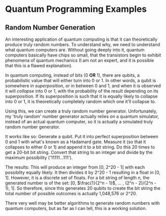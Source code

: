 # Quantum Programming Examples

## Random Number Generation
An interesting application of quantum computing is that it can theoretically produce truly random numbers. To understand why,
we need to understand what quantum computers are. Without going deeply into it, quantum computers basically have chips so
small, that the transistors begin to exhibit phenomena of quantum mechanics (I am not an expert, and it is possible that this
is a flawed explanation).

In quantum computing, instead of bits (0 **OR** 1), there are qubits, a probabilistic value that will either turn into 0
or 1. In other words, a qubit is somewhere in *superposition*, or in between 0 and 1, and when it is observed it will 
*collapse* into 0 or 1, with the probability of the result depending on its superposition. If its superposition is such
that it is equally likely to collapse into 0 or 1, it is theoretically completely random which one it'll collapse to. 

Using this, we can create a truly random number generator. Unfortunately, my 'truly random' number generator actually relies
on a quantum simulator, instead of an actual quantum computer, so it is actually a simulated truly random number generator.

It works like so:
  Generate a qubit. Put it into perfect superposition between 0 and 1 with what's known as a Hadamard gate. Measure it
  (so that it collapses to either 0 or 1) and append it to a bit string. Do this 20 times to get a 20-bit bit string.
  Convert that string to an integer and divide by the maximum possibility ('11111...111').
  
The results:
  This will produce an integer from [0, 2^20 - 1] with each possiblity equally likely. It then divides it by 2^20 - 1 resulting 
  in a float in [0, 1]. However, it is a discrete set of floats. For a bit string of length n, the generated number is of the
  set: [0, $\frac{1}{2^n - 1}$, ... , (2^n - 2)/(2^n - 1), 1]. So therefore, since this generates 20 qubits to create the
  bit string the total number of possible outcomes is actually 1,048,576 or 2^20.
  
There very well may be better algorithms to generate random numbers with quantum computers, but as far as I can tell, this is
a working solution.
